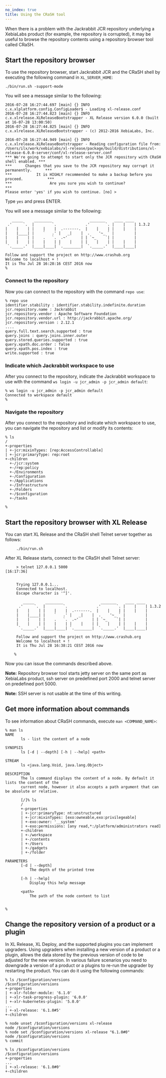 ```yaml
---
no_index: true
title: Using the CRaSH tool
---
```


When there is a problem with the Jackrabbit JCR repository underlying a XebiaLabs product (for example, the repository is corrupted), it may be useful to browse the repository contents using a repository browser tool called CRaSH.

## Start the repository browser

To use the repository browser, start Jackrabbit JCR and the CRaSH shell by executing the following command in `XL_SERVER_HOME`:

    ./bin/run.sh -support-mode

You will see a message similar to the following:

    2016-07-28 16:27:44.697 [main] {} INFO  c.x.xlplatform.config.ConfigLoader$ - Loading xl-release.conf
    2016-07-28 16:27:44.823 [main] {} INFO  c.x.xlrelease.XLReleaseBootstrapper - XL Release version 6.0.0 (built at 16-07-28 13:00:50)
    2016-07-28 16:27:44.825 [main] {} INFO  c.x.xlrelease.XLReleaseBootstrapper - (c) 2012-2016 XebiaLabs, Inc.

    2016-07-28 16:27:44.949 [main] {} INFO  c.x.xlrelease.XLReleaseBootstrapper - Reading configuration file from: /Users/ilx/work/xebialabs/xl-release/package/build/distributions/xl-release-6.0.0-server/conf/xl-release-server.conf
    *** We're going to attempt to start only the JCR repository with CRaSH shell enabled. ***
    ***      Changes that you save to the JCR repository may corrupt it permanently.      ***
    ***           It is HIGHLY recommended to make a backup before you proceed.           ***
    ***                 Are you sure you wish to continue?                                ***
    Please enter 'yes' if you wish to continue. [no] >

Type `yes` and press ENTER.

You will see a message similar to the following:

       _____     ________                 _______    ____ ____
     .'     `.  |        `.             .'       `. |    |    | 1.3.2
    |    |    | |    |    |  .-------.  |    |    | |    |    |
    |    |____| |    `   .' |   _|    |  .    '~_ ` |         |
    |    |    | |    .   `.  .~'      | | `~_    `| |         |
    |    |    | |    |    | |    |    | |    |    | |    |    |
     `._____.'  |____|____| `.________|  `._____.'  |____|____|

    Follow and support the project on http://www.crashub.org
    Welcome to localhost + !
    It is Thu Jul 28 16:28:16 CEST 2016 now
    %

### Connect to the repository

Now you can connect to the repository with the command `repo use`:

    % repo use
    identifier.stability : identifier.stability.indefinite.duration
    jcr.repository.name : Jackrabbit
    jcr.repository.vendor : Apache Software Foundation
    jcr.repository.vendor.url : http://jackrabbit.apache.org/
    jcr.repository.version : 2.12.1
    ....
    query.full.text.search.supported : true
    query.joins : query.joins.inner.outer
    query.stored.queries.supported : true
    query.xpath.doc.order : false
    query.xpath.pos.index : true
    write.supported : true

### Indicate which Jackrabbit workspace to use

After you connect to the repository, indicate the Jackrabbit workspace to use with the command `ws login -u jcr_admin -p jcr_admin default`:

    % ws login -u jcr_admin -p jcr_admin default
    Connected to workspace default
    %

### Navigate the repository

After you connect to the repository and indicate which workspace to use, you can navigate the repository and list or modify its contents:

    % ls
    /
    +-properties
    | +-jcr:mixinTypes: [rep:AccessControllable]
    | +-jcr:primaryType: rep:root
    +-children
      +-/jcr:system
      +-/rep:policy
      +-/Environments
      +-/Configuration
      +-/Applications
      +-/Infrastructure
      +-/Folders
      +-/$configuration
      +-/tasks

    %

## Start the repository browser with XL Release

You can start XL Release and the CRaSH shell Telnet server together as follows:

         ./bin/run.sh

After XL Release starts, connect to the CRaSH shell Telnet server:

         > telnet 127.0.0.1 5000                                                                                                                                                                          [16:17:36]


         Trying 127.0.0.1...
         Connected to localhost.
         Escape character is '^]'.

            _____     ________                 _______    ____ ____
          .'     `.  |        `.             .'       `. |    |    | 1.3.2
         |    |    | |    |    |  .-------.  |    |    | |    |    |
         |    |____| |    `   .' |   _|    |  .    '~_ ` |         |
         |    |    | |    .   `.  .~'      | | `~_    `| |         |
         |    |    | |    |    | |    |    | |    |    | |    |    |
          `._____.'  |____|____| `.________|  `._____.'  |____|____|

         Follow and support the project on http://www.crashub.org
         Welcome to localhost + !
         It is Thu Jul 28 16:38:21 CEST 2016 now

        %

Now you can issue the commands described above.

**Note:** Repository browser tool starts jetty server on the same port as XebiaLabs product, ssh server on predefined port 2000 and telnet server on predefined port 5000.

**Note:** SSH server is not usable at the time of this writing.

## Get more information about commands

To see information about CRaSH commands, execute `man <COMMAND_NAME>`:

    % man ls
    NAME
           ls - list the content of a node

    SYNOPSIS
           ls [-d | --depth] [-h | --help] <path>

    STREAM
           ls <java.lang.Void, java.lang.Object>

    DESCRIPTION
           The ls command displays the content of a node. By default it lists the content of the
           current node, however it also accepts a path argument that can be absolute or relative.

           [/]% ls
           /
           +-properties
           | +-jcr:primaryType: nt:unstructured
           | +-jcr:mixinTypes: [exo:owneable,exo:privilegeable]
           | +-exo:owner: '__system'
           | +-exo:permissions: [any read,*:/platform/administrators read]
           +-children
           | +-/workspace
           | +-/contents
           | +-/Users
           | +-/gadgets
           | +-/folder

    PARAMETERS
           [-d | --depth]
               The depth of the printed tree

           [-h | --help]
               Display this help message

           <path>
               The path of the node content to list


    %

## Change the repository version of a product or a plugin

In XL Release, XL Deploy, and the supported plugins you can implement upgraders. Using upgraders when installing a new version of a product or a plugin, allows the data stored by the previous version of code to be adjusted for the new version. In various failure scenarios you need to downgrade a version of a product or a plugins to re-run the upgrader by restarting the product. You can do it using the following commands:

	% ls /$configuration/versions
	/$configuration/versions
	+-properties
	| +-xlr-folder-module: '6.1.0'
	| +-xlr-task-progress-plugin: '6.0.0'
	| +-xlr-kubernetes-plugin: '5.0.0'
	...
	| +-xl-release: '6.1.0#5'
	+-children

	% node unset /$configuration/versions xl-release
	node /$configuration/versions
	% node set /$configuration/versions xl-release "6.1.0#0"
	node /$configuration/versions
	% commit

	% ls /$configuration/versions
	/$configuration/versions
	+-properties
	...
	| +-xl-release: '6.1.0#0'
	+-children
